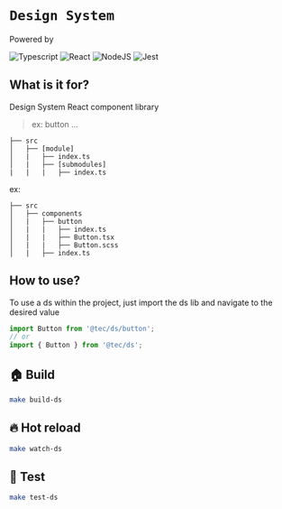 # `Design System`

Powered by

![Typescript](https://img.shields.io/badge/typescript-%23323330.svg?style=falt&logo=typescript&logoColor=%233178C6)
![React](https://img.shields.io/badge/react-2C8EBB.svg?style=falt&logo=react&logoColor=white)
![NodeJS](https://img.shields.io/badge/node.js-6DA55F?style=falt&logo=node.js&logoColor=white)
![Jest](https://img.shields.io/badge/jest-C53d15.svg?style=falt&logo=jest&logoColor=white)

## What is it for?

Design System React component library


> ex: button ...

```
├── src
│   ├── [module]
│   |   ├── index.ts
│   |   ├── [submodules]
|   |   |   ├── index.ts
```
ex:
```
├── src
│   ├── components
│   |   ├── button
│   |   |   ├── index.ts
│   |   |   ├── Button.tsx
│   |   |   ├── Button.scss
│   |   ├── index.ts
```

## How to use?

To use a ds within the project, just import the ds lib and navigate to the desired value

```typescript
import Button from '@tec/ds/button';
// or
import { Button } from '@tec/ds';
```

## 🏠 Build

```sh
make build-ds
```

## 🔥 Hot reload

```sh
make watch-ds
```

## 🧪 Test

```sh
make test-ds
```